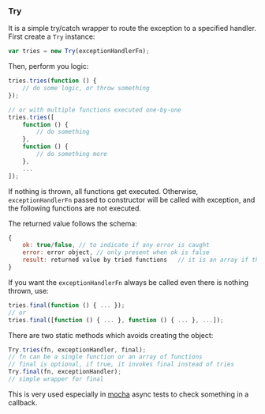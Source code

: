 ### Try

It is a simple try/catch wrapper to route the exception to a specified handler. First create a `Try` instance:

```javascript
var tries = new Try(exceptionHandlerFn);
```

Then, perform you logic:

```javascript
tries.tries(function () {
    // do some logic, or throw something
});

// or with multiple functions executed one-by-one
tries.tries([
    function () {
        // do something
    },
    function () {
        // do something more
    },
    ...
]);
```

If nothing is thrown, all functions get executed.
Otherwise, `exceptionHandlerFn` passed to constructor will be called with exception, and the following functions are not executed.

The returned value follows the schema:

```javascript
{
    ok: true/false, // to indicate if any error is caught
    error: error object, // only present when ok is false
    result: returned value by tried functions   // it is an array if the passed in argument is an array
}
```

If you want the `exceptionHandlerFn` always be called even there is nothing thrown, use:

```javascript
tries.final(function () { ... });
// or
tries.final([function () { ... }, function () { ... }, ...]);
```

There are two static methods which avoids creating the object:

```javascript
Try.tries(fn, exceptionHandler, final);
// fn can be a single function or an array of functions
// final is optional, if true, it invokes final instead of tries
Try.final(fn, exceptionHandler);
// simple wrapper for final
```

This is very used especially in [mocha](http://npmjs.org/package/mocha) async tests to check something in a callback.